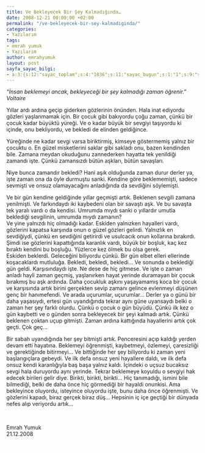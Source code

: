 ```yaml
---
title: Ve Bekleyecek Bir Şey Kalmadığında…
date: 2008-12-21 00:00:00 +02:00
permalink: "/ve-bekleyecek-bir-sey-kalmadiginda/"
categories:
- Yazılarım
tags:
- emrah yumuk
- Yazılarım
author: emrahyumuk
layout: post
sayfa_sayac_bilgi:
- a:3:{s:12:"sayac_toplam";s:4:"1036";s:11:"sayac_bugun";s:1:"1";s:9:"son_okuma";s:10:"1363940901";}
---
```


<address>
  “İnsan beklemeyi ancak, bekleyeceği bir şey kalmadığı zaman öğrenir.” Voltaire
</address>

Yıllar ardı ardına geçip giderken gözlerinin önünden. Hala inat ediyordu gözleri yaşlanmamak için. Bir çocuk gibi bakıyordu çoğu zaman, çünkü bir çocuk kadar büyüktü yüreği. Ve o kadar büyük bir sevgiyi taşıyordu ki içinde, onu bekliyordu, ve bekledi de elinden geldiğince.

Yüreğinde ne kadar sevgi varsa biriktirmiş, kimseye göstermemiş yalnız bir çocuktu o. En güzel misketlerini saklar gibi sakladı onu, bazen kendinden bile. Zamana meydan okuduğunu zannederken hayatta tek yenildiği zamandı işte. Çünkü zamansızdı bütün aşkları, bütün savaşları.

<!--more-->

Niye bunca zamandır bekledi? Hani aşık olduğunda zaman durur derler ya, işte zaman ona da öyle durmuştu sanki. Kendine göre beklememişti, sadece sevmişti ve onsuz olamayacağını anladığında da sevdiğini söylemişti.

Ve bir gün kendine geldiğinde yıllar geçmişti artık. Beklenen sevgili zamana yenilmişti. Ve farkındaydı iki kaybedeni olan bir savaştı aşk. Ve bu savaşta tek yaralı vardı o da kendisi. Umrumda mıydı sanki o yıllardır umutla beklediği sevgilinin, umrumda mıydı zamanın?  
Ve yine yalnızdı hiç olmadığı kadar. Eskiden yalnızken hayalleri vardı, gözlerini kapatsa karşında onun o güzel gözleri gelirdi. Yalnızlık en sevdiğiydi, çünkü en sevdiğini getirirdi ve usulcacık onun kollarına bırakırdı. Şimdi ise gözlerini kapattığında karanlık vardı, büyük bir boşluk, kaç kez bıraktı kendini bu boşluğu. Yüzlerce kez ölmek bu olsa gerek.  
Eskiden beklerdi. Geleceğini biliyordu çünkü. Bir gün elbet elleri ellerinde koşacaklardı mutluluğa. Bekledi, bekledi, bekledi… Ve sonunda o beklediği gün geldi. Karşısındaydı işte. Ne dese de hiç gitmese. Ve işte o zaman anladı hayli zaman geçmiş, yaşlanırken hayat yerinde duramayan bir çocuk bırakmış bu aşk ardında. Daha çocukluk aşkını yaşayamamış koca bir çocuk ve karşısında artık birini gerçekten sevip zamanı gelince evlenmeyi düşünen genç bir hanımefendi. Ve arada uçurumlar, uçurumlar… Derler ya o günü bir daha yaşasıydı, ertesi gün uyandığında tekrar aynı güne uyansaydı belki o zaman her şey farklı olurdu. Çünkü o çocuk o gün büyüdü. Çünkü ilk kez o gün kaybetti ve o günden sonra bekleyecek bir şeyi kalmadı artık. Çünkü beklenen çoktan uçup gitmişti. Zaman ardına kattığında hayallerini artık çok geçti. Çok geç…

Bir sabah uyandığında her şey bitmişti artık. Penceresini açıp kaldığı yerden devam etti hayatına. Beklemeyi öğrenmişti, kaybetmeyi, özlemeyi, çaresizliği ve gerektiğinde bitirmeyi… Ve bittiğinde her şey biliyordu ki zaman yeni başlangıçlara gebeydi. Ve ilk defa onsuz yeni hayallere daldı, ve ilk defa onsuz kendi karanlığıyla baş başa yalnız kaldı. İçindeki o uçsuz bucaksız sevgi hala duruyordu aynı yerinde. Tekrar beklemeye koyuldu o sevgiyi hak edecek birileri gelir diye. Birikti, birikti, birikti… Hiç tanımadığı, ismini bile bilmediği, belki de daha önce hiç görmediği bir hayaldi onunkisi. Ama bekleyince oluyordu, isteyince oluyordu işte, bunu daha önce öğrenmişti. Ve gözlerini kapadı, biraz gerçek biraz düş… Hepsinin iç içe geçtiği bir dünyada nefes alıp veriyordu artık…

<span style="color: #ffffff;">.</span>

Emrah Yumuk  
21.12.2008

<span style="color: #ffffff;">.</span>